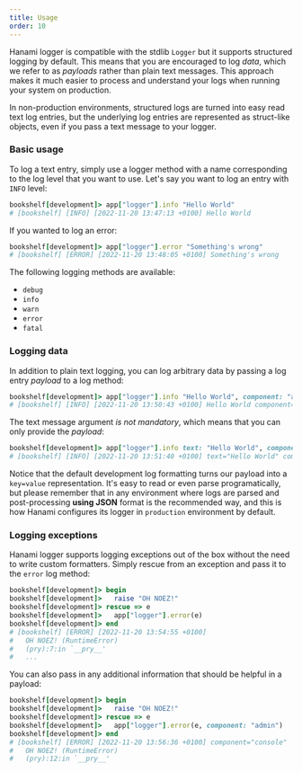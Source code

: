```yaml
---
title: Usage
order: 10
---
```


Hanami logger is compatible with the stdlib `Logger` but it supports structured logging by default. This means that you are encouraged to log *data*, which we refer to as *payloads* rather than plain text messages. This approach makes it much easier to process and understand your logs when running your system on production.

In non-production environments, structured logs are turned into easy read text log entries, but the underlying log entries are represented as struct-like objects, even if you pass a text message to your logger.

### Basic usage

To log a text entry, simply use a logger method with a name corresponding to the log level that you want to use. Let's say you want to log an entry with `INFO` level:

```ruby
bookshelf[development]> app["logger"].info "Hello World"
# [bookshelf] [INFO] [2022-11-20 13:47:13 +0100] Hello World
```

If you wanted to log an error:

```ruby
bookshelf[development]> app["logger"].error "Something's wrong"
# [bookshelf] [ERROR] [2022-11-20 13:48:05 +0100] Something's wrong
```

The following logging methods are available:

- `debug`
- `info`
- `warn`
- `error`
- `fatal`

### Logging data

In addition to plain text logging, you can log arbitrary data by passing a log entry *payload* to a log method:

```ruby
bookshelf[development]> app["logger"].info "Hello World", component: "admin"
# [bookshelf] [INFO] [2022-11-20 13:50:43 +0100] Hello World component="admin"
```

The text message argument *is not mandatory*, which means that you can only provide the *payload*:

```ruby
bookshelf[development]> app["logger"].info text: "Hello World", component: "admin"
# [bookshelf] [INFO] [2022-11-20 13:51:40 +0100] text="Hello World" component="admin"
```

Notice that the default development log formatting turns our payload into a `key=value` representation. It's easy to read or even parse programatically, but please remember that in any environment where logs are parsed and post-processing **using JSON** format is the recommended way, and this is how Hanami configures its logger in `production` environment by default.

### Logging exceptions

Hanami logger supports logging exceptions out of the box without the need to write custom formatters. Simply rescue from an exception and pass it to the `error` log method:

```ruby
bookshelf[development]> begin
bookshelf[development]>   raise "OH NOEZ!"
bookshelf[development]> rescue => e
bookshelf[development]>   app["logger"].error(e)
bookshelf[development]> end
# [bookshelf] [ERROR] [2022-11-20 13:54:55 +0100]
#   OH NOEZ! (RuntimeError)
#   (pry):7:in `__pry__'
#   ...
```

You can also pass in any additional information that should be helpful in a payload:

```ruby
bookshelf[development]> begin
bookshelf[development]>   raise "OH NOEZ!"
bookshelf[development]> rescue => e
bookshelf[development]>   app["logger"].error(e, component: "admin")
bookshelf[development]> end
# [bookshelf] [ERROR] [2022-11-20 13:56:36 +0100] component="console"
#   OH NOEZ! (RuntimeError)
#   (pry):12:in `__pry__'
```
